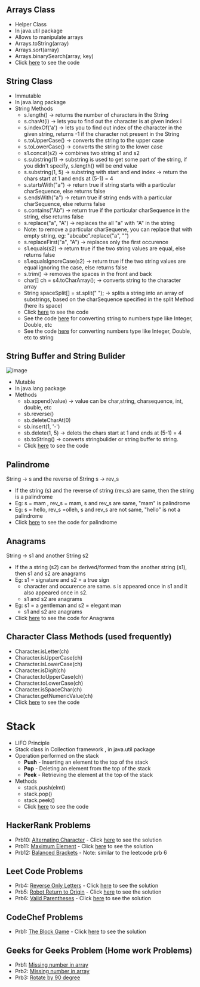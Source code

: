 ## Arrays Class

- Helper Class
- In java.util package
- Allows to manipulate arrays
- Arrays.toString(array)
- Arrays.sort(array)
- Arrays.binarySearch(array, key)
- Click [here](./ArraysClassDemo.java) to see the code

## String Class

- Immutable
- In java.lang package
- String Methods
    - s.length()  -> returns the number of characters in the String
    - s.charAt(i) -> lets you to find out the character is at given index i
    - s.indexOf('a') ->  lets you to find out index of the character in the given string,  returns -1 if the character not present in the String
    - s.toUpperCase() -> converts the string to the upper case
    - s.toLowerCase() -> converts the string to the lower case
    - s1.concat(s2) -> combines two string s1 and s2
    - s.substring(1) -> substring is used to get some part of the string, if you didn't specify, s.length() will be end value
    - s.substring(1, 5) -> substring with start and end index -> return the chars start at 1 and ends at (5-1) = 4
    - s.startsWith("a") -> return true if string starts  with a particular charSequence, else returns false
    - s.endsWith("a") -> return true if  string ends with a particular charSequence, else returns false
    - s.contains("Ab") -> return true if the particular charSequence in the string, else returns false
    - s.replace("a", "A") -> replaces the all "a" with "A" in the string
    - Note: to remove a particular charSequene, you can replace that with empty string, eg: "abcabc".replace("a", "")
    - s.replaceFirst("a", "A") -> replaces only the first occurence
    - s1.equals(s2) -> return true if the two string values are equal, else returns false
    - s1.equalsIgnoreCase(s2) -> return true if the two string values are equal ignoring the case, else returns false
    - s.trim() -> removes the spaces in the front and back
    - char[] ch = s4.toCharArray(); -> converts string to the character array
    - String spaceSplit[] = st.split(" "); -> splits a string into an array of substrings, based on the charSequence specified in the split Method (here its space)
    - Click [here](./StringMethodsDemo) to see the code
    - See the code [here](./StringToNumbers.java) for converting string to numbers type like Integer, Double, etc
    - See the code [here](./NumbersToString.java) for converting numbers type like Integer, Double, etc to string

## String Buffer and String Bulider

![image](https://user-images.githubusercontent.com/70228962/171012233-6c08dc37-ed95-41b0-b365-3fa1cc2c795a.png)

- Mutable
- In java.lang package
- Methods
  - sb.append(value) -> value can be char,string, charsequence, int, double, etc
  - sb.reverse() 
  - sb.deleteCharAt(0)
  - sb.insert(1, '-')
  - sb.delete(1, 5) -> delets the chars start at 1 and ends at (5-1) = 4
  - sb.toString() -> converts stringbulider or string buffer to string.
  - Click [here](./StringBufferDemo) to see the code

## Palindrome

String -> s and the reverse of String s -> rev_s
- If the string (s) and the reverse of string (rev_s) are same, then the string is a palindrome
- Eg: s = mam , rev_s = mam, s and rev_s are same, "mam" is palindrome
- Eg: s = hello, rev_s =olleh,  s and rev_s are not same, "hello" is not a palindrome
- Click [here](Palindrome.java) to see the code for palindrome

## Anagrams

String -> s1 and another String s2 
- If the a string (s2) can be derived/formed from the another string (s1), then s1 and s2 are anagrams
- Eg: s1 = signature and s2 = a true sign 
  - character and  occurence are same. s is appeared once in s1 and it also appeared once in s2.
  - s1 and s2 are anagrams
- Eg: s1 = a gentleman and s2 = elegant man
  - s1 and s2 are anagrams
- Click [here](./Anagrams.java) to see the code for Anagrams

 
 ## Character Class Methods (used frequently)
 
 - Character.isLetter(ch)
 - Character.isUpperCase(ch)
 - Character.isLowerCase(ch)
 - Character.isDigit(ch)
 - Character.toUpperCase(ch)
 - Character.toLowerCase(ch)
 - Character.isSpaceChar(ch)
 - Character.getNumericValue(ch)
 - Click [here](./CharacterClassDemo.java) to see the code

# Stack

- LIFO Principle
- Stack class in Collection framework , in java.util package
- Operation performed on the stack
  - **Push** - Inserting an element to the top of the stack
  - **Pop** - Deleting an element from the top of the stack
  - **Peek** - Retrieving the element at the top of the stack
- Methods
  - stack.push(elmt)
  - stack.pop()
  - stack.peek()
  - Click [here](./StackDemo.java) to see the code  

## HackerRank Problems

- Prb10: [Alternating Character](https://www.hackerrank.com/challenges/alternating-characters/problem?h_l=interview&isFullScreen=false&playlist_slugs%5B%5D%5B%5D=interview-preparation-kit&playlist_slugs%5B%5D%5B%5D=strings) - Click [here](./HRPrb10.java) to see the solution
- Prb11: [Maximum Element](https://www.hackerrank.com/challenges/maximum-element/problem) - Click [here](./HRPrb11.java) to see the solution
- Prb12: [Balanced Brackets](https://www.hackerrank.com/challenges/balanced-brackets/problem) - Note: similar to the leetcode prb 6

## Leet Code Problems

- Prb4: [Reverse Only Letters](https://leetcode.com/problems/reverse-only-letters/) - Click [here](./LCPrb4.java) to see the solution
- Prb5: [Robot Return to Origin](https://leetcode.com/problems/robot-return-to-origin/) - Click [here](./LCPrb5.java) to see the solution
- Prb6: [Valid Parentheses](https://leetcode.com/problems/valid-parentheses/) - Click [here](./LCPrb6.java) to see the solution

## CodeChef Problems

- Prb1: [The Block Game](https://www.codechef.com/submit-v2/PALL01) - Click [here](./CCPrb1.java) to see the solution

## Geeks for Geeks Problem (Home work Problems)

- Prb1: [Missing number in array ](https://practice.geeksforgeeks.org/problems/missing-number-in-array1416/1/?page=1&curated%5b%5d=8&sortBy=submissions)
- Prb2: [Missing number in array ](https://practice.geeksforgeeks.org/problems/divisible-by-73224/1/?page=1&curated%5b%5d=3&sortBy=submissions)
- Prb3: [Rotate by 90 degree ](https://practice.geeksforgeeks.org/problems/rotate-by-90-degree-1587115621/1/?page=1&curated%5b%5d=8&sortBy=submissions)
